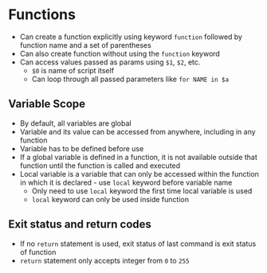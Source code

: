 # Functions

* Can create a function explicitly using keyword `function` followed by function name and a set of parentheses
* Can also create function without using the `function` keyword
* Can access values passed as params using `$1`, `$2`, etc.
  * `$0` is name of script itself
  * Can loop through all passed parameters like `for NAME in $a`

## Variable Scope

* By default, all variables are global
* Variable and its value can be accessed from anywhere, including in any function
* Variable has to be defined before use
* If a global variable is defined in a function, it is not available outside that function until the function is called and executed
* Local variable is a variable that can only be accessed within the function in which it is declared - use `local` keyword before variable name
  * Only need to use `local` keyword the first time local variable is used
  * `local` keyword can only be used inside function

## Exit status and return codes

* If no `return` statement is used, exit status of last command is exit status of function
* `return` statement only accepts integer from `0` to `255`

